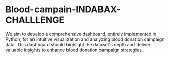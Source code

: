 # Blood-campain-INDABAX-CHALLLENGE
We aim to develop a comprehensive dashboard, entirely implemented in Python, for an intuitive visualization and analyzing blood donation campaign data. This dashboard should highlight the dataset's depth and deliver valuable insights to enhance blood donation campaign strategies.
